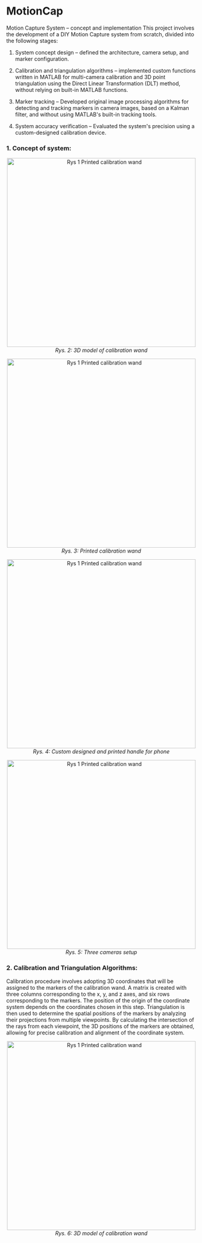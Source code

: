 # MotionCap
 Motion Capture System – concept and implementation
This project involves the development of a DIY Motion Capture system from scratch, divided into the following stages:

1. System concept design – defined the architecture, camera setup, and marker configuration.

2. Calibration and triangulation algorithms – implemented custom functions written in MATLAB for multi-camera calibration and 3D point triangulation using the Direct Linear Transformation (DLT) method, without relying on built-in MATLAB functions.

3. Marker tracking – Developed original image processing algorithms for detecting and tracking markers in camera images, based on a Kalman filter, and without using MATLAB's built-in tracking tools.

4. System accuracy verification – Evaluated the system's precision using a custom-designed calibration device.


<h3>1. Concept of system:</h3>
<p align="center">
  <img src="https://github.com/user-attachments/assets/d359184a-88d3-422c-8730-fea453e1cc41" alt="Rys 1 Printed calibration wand" width="500"/>
  <br>
  <em>Rys. 2: 3D model of calibration wand</em>
</p>
<p align="center">
  <img src="https://github.com/user-attachments/assets/aa4084a1-24ea-4fef-8d8b-1f02173eca97" alt="Rys 1 Printed calibration wand" width="500"/>
  <br>
  <em>Rys. 3: Printed calibration wand</em>
</p>
<p align="center">
  <img src="https://github.com/user-attachments/assets/2cc40943-2196-47f5-9a95-8ec00815457c" alt="Rys 1 Printed calibration wand" width="500"/>
  <br>
  <em>Rys. 4: Custom designed and printed handle for phone</em>
</p>
<p align="center">
  <img src="https://github.com/user-attachments/assets/54c69dca-c4a7-4ad0-9d4a-957d35c97671" alt="Rys 1 Printed calibration wand" width="500"/>
  <br>
  <em>Rys. 5: Three cameras setup</em>
</p>
<h3>2. Calibration and Triangulation Algorithms:</h3>
Calibration procedure involves adopting 3D coordinates that will be assigned to the markers of the calibration wand. A matrix is created with three columns corresponding to the x, y, and z axes, and six rows corresponding to the markers. The position of the origin of the coordinate system depends on the coordinates chosen in this step. Triangulation is then used to determine the spatial positions of the markers by analyzing their projections from multiple viewpoints. By calculating the intersection of the rays from each viewpoint, the 3D positions of the markers are obtained, allowing for precise calibration and alignment of the coordinate system.
<p align="center">
  <img src="https://github.com/user-attachments/assets/d359184a-88d3-422c-8730-fea453e1cc41" alt="Rys 1 Printed calibration wand" width="500"/>
  <br>
  <em>Rys. 6: 3D model of calibration wand</em>

